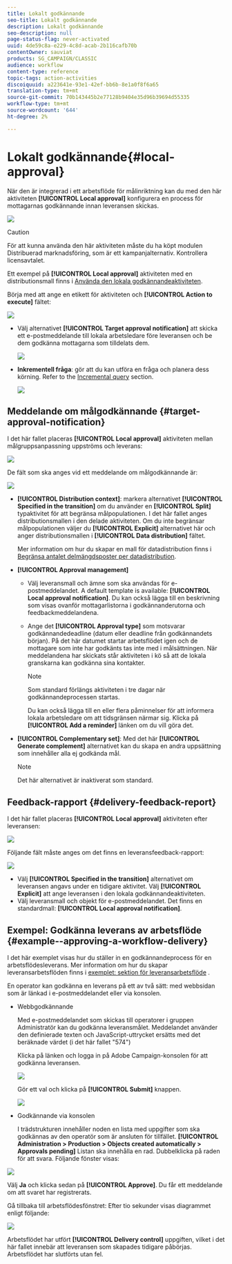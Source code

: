 ```yaml
---
title: Lokalt godkännande
seo-title: Lokalt godkännande
description: Lokalt godkännande
seo-description: null
page-status-flag: never-activated
uuid: 4de59c8a-e229-4c8d-acab-2b116cafb70b
contentOwner: sauviat
products: SG_CAMPAIGN/CLASSIC
audience: workflow
content-type: reference
topic-tags: action-activities
discoiquuid: a223641e-93e1-42ef-bb6b-8e1a0f8f6a65
translation-type: tm+mt
source-git-commit: 70b143445b2e77128b9404e35d96b39694d55335
workflow-type: tm+mt
source-wordcount: '644'
ht-degree: 2%

---
```



# Lokalt godkännande{#local-approval}

När den är integrerad i ett arbetsflöde för målinriktning kan du med den här aktiviteten **[!UICONTROL Local approval]** konfigurera en process för mottagarnas godkännande innan leveransen skickas.

![](assets/local_validation_0.png)

>[!CAUTION]
>
>För att kunna använda den här aktiviteten måste du ha köpt modulen Distribuerad marknadsföring, som är ett kampanjalternativ. Kontrollera licensavtalet.

Ett exempel på **[!UICONTROL Local approval]** aktiviteten med en distributionsmall finns i [Använda den lokala godkännandeaktiviteten](../../workflow/using/using-the-local-approval-activity.md).

Börja med att ange en etikett för aktiviteten och **[!UICONTROL Action to execute]** fältet:

![](assets/local_validation_1.png)

* Välj alternativet **[!UICONTROL Target approval notification]** att skicka ett e-postmeddelande till lokala arbetsledare före leveransen och be dem godkänna mottagarna som tilldelats dem.

   ![](assets/local_validation_intro_2.png)

* **Inkrementell fråga**: gör att du kan utföra en fråga och planera dess körning. Refer to the [Incremental query](../../workflow/using/incremental-query.md) section.

   ![](assets/local_validation_intro_3.png)

## Meddelande om målgodkännande {#target-approval-notification}

I det här fallet placeras **[!UICONTROL Local approval]** aktiviteten mellan målgruppsanpassning uppströms och leverans:

![](assets/local_validation_2.png)

De fält som ska anges vid ett meddelande om målgodkännande är:

![](assets/local_validation_3.png)

* **[!UICONTROL Distribution context]**: markera alternativet **[!UICONTROL Specified in the transition]** om du använder en **[!UICONTROL Split]** typaktivitet för att begränsa målpopulationen. I det här fallet anges distributionsmallen i den delade aktiviteten. Om du inte begränsar målpopulationen väljer du **[!UICONTROL Explicit]** alternativet här och anger distributionsmallen i **[!UICONTROL Data distribution]** fältet.

   Mer information om hur du skapar en mall för datadistribution finns i [Begränsa antalet delmängdsposter per datadistribution](../../workflow/using/split.md#limiting-the-number-of-subset-records-per-data-distribution).

* **[!UICONTROL Approval management]**

   * Välj leveransmall och ämne som ska användas för e-postmeddelandet. A default template is available: **[!UICONTROL Local approval notification]**. Du kan också lägga till en beskrivning som visas ovanför mottagarlistorna i godkännanderutorna och feedbackmeddelandena.
   * Ange det **[!UICONTROL Approval type]** som motsvarar godkännandedeadline (datum eller deadline från godkännandets början). På det här datumet startar arbetsflödet igen och de mottagare som inte har godkänts tas inte med i målsättningen. När meddelandena har skickats står aktiviteten i kö så att de lokala granskarna kan godkänna sina kontakter.

      >[!NOTE]
      >
      >Som standard förlängs aktiviteten i tre dagar när godkännandeprocessen startas.

      Du kan också lägga till en eller flera påminnelser för att informera lokala arbetsledare om att tidsgränsen närmar sig. Klicka på **[!UICONTROL Add a reminder]** länken om du vill göra det.

* **[!UICONTROL Complementary set]**: Med det här **[!UICONTROL Generate complement]** alternativet kan du skapa en andra uppsättning som innehåller alla ej godkända mål.

   >[!NOTE]
   >
   >Det här alternativet är inaktiverat som standard.

## Feedback-rapport {#delivery-feedback-report}

I det här fallet placeras **[!UICONTROL Local approval]** aktiviteten efter leveransen:

![](assets/local_validation_4.png)

Följande fält måste anges om det finns en leveransfeedback-rapport:

![](assets/local_validation_workflow_4.png)

* Välj **[!UICONTROL Specified in the transition]** alternativet om leveransen angavs under en tidigare aktivitet. Välj **[!UICONTROL Explicit]** att ange leveransen i den lokala godkännandeaktiviteten.
* Välj leveransmall och objekt för e-postmeddelandet. Det finns en standardmall: **[!UICONTROL Local approval notification]**.

## Exempel: Godkänna leverans av arbetsflöde {#example--approving-a-workflow-delivery}

I det här exemplet visas hur du ställer in en godkännandeprocess för en arbetsflödesleverans. Mer information om hur du skapar leveransarbetsflöden finns i [exemplet: sektion för leveransarbetsflöde](../../workflow/using/delivery.md#example--delivery-workflow) .

En operator kan godkänna en leverans på ett av två sätt: med webbsidan som är länkad i e-postmeddelandet eller via konsolen.

* Webbgodkännande

   Med e-postmeddelandet som skickas till operatorer i gruppen Administratör kan du godkänna leveransmålet. Meddelandet använder den definierade texten och JavaScript-uttrycket ersätts med det beräknade värdet (i det här fallet &quot;574&quot;)

   Klicka på länken och logga in på Adobe Campaign-konsolen för att godkänna leveransen.

   ![](assets/new-workflow-valid-webaccess.png)

   Gör ett val och klicka på **[!UICONTROL Submit]** knappen.

   ![](assets/new-workflow-valid-webaccess-confirm.png)

* Godkännande via konsolen

   I trädstrukturen innehåller noden en lista med uppgifter som ska godkännas av den operatör som är ansluten för tillfället. **[!UICONTROL Administration > Production > Objects created automatically > Approvals pending]** Listan ska innehålla en rad. Dubbelklicka på raden för att svara. Följande fönster visas:

![](assets/new-workflow-7.png)

Välj **Ja** och klicka sedan på **[!UICONTROL Approve]**. Du får ett meddelande om att svaret har registrerats.

Gå tillbaka till arbetsflödesfönstret: Efter tio sekunder visas diagrammet enligt följande:

![](assets/new-workflow-8.png)

Arbetsflödet har utfört **[!UICONTROL Delivery control]** uppgiften, vilket i det här fallet innebär att leveransen som skapades tidigare påbörjas. Arbetsflödet har slutförts utan fel.
